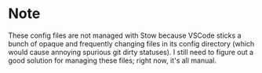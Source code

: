 # Note

These config files are not managed with Stow because VSCode sticks a bunch of opaque and frequently
changing files in its config directory (which would cause annoying spurious git dirty statuses). I
still need to figure out a good solution for managing these files; right now, it's all manual.
